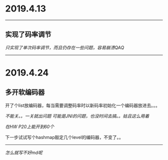 # 2019.4.13
------

## 实现了码率调节

*只实现了单次码率调节，而且仍存在一些问题，容易崩溃QAQ*

------
# 2019.4.24

## 多开软编码器
开了个list放编码器，每当需要调整码率时以新码率初始化一个编码器放进去。。。  

*不能关。。一关就出问题 可能是JNI的问题，也没时间去搞。。姑且这么用着*  

*在HW P20上能开到60个*  

下一步试试写个hashmap敲定几个level的编码器，不变了。。

------
*怎么就写不好md呢*
